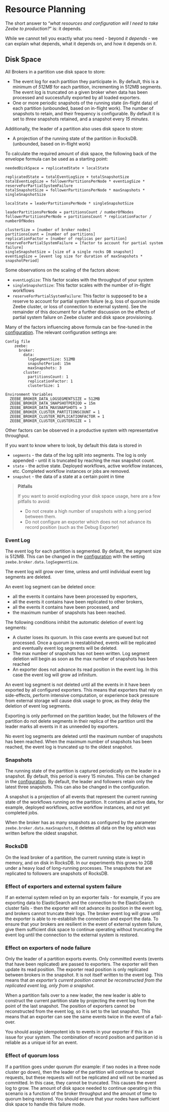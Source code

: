 # Resource Planning

The short answer to “_what resources and configuration will I need to take Zeebe to production?_” is: it depends.

While we cannot tell you exactly what you need - beyond _it depends_ - we can explain what depends, what it depends on, and how it depends on it.

## Disk Space

All Brokers in a partition use disk space to store:

- The event log for each partition they participate in. By default, this is a minimum of _512MB_ for each partition, incrementing in 512MB segments. The event log is truncated on a given broker when data has been processed and successfully exported by all loaded exporters.
- One or more periodic snapshots of the running state (in-flight data) of each partition (unbounded, based on in-flight work). The number of snapshots to retain, and their frequency is configurable. By default it is set to _three_ snapshots retained, and a snapshot every _15 minutes_.

Additionally, the leader of a partition also uses disk space to store:
- A projection of the running state of the partition in RocksDB. (unbounded, based on in-flight work)

To calculate the required amount of disk space, the following back of the envelope formula can be used as a starting point: 

```
neededDiskSpace = replicatedState + localState

replicatedState = totalEventLogSize + totalSnapshotSize
totalEventLogSize = followerPartitionsPerNode * eventLogSize * reserveForPartialSystemFailure 
totalSnapshotSize = followerPartitionsPerNode * maxSnapshots * singleSnapshotSize

localState = leaderPartitionsPerNode * singleSnapshotSize

leaderPartitionsPerNode = partitionsCount / numberOfNodes 
followerPartitionsPerNode = partitionsCount * replicationFactor / numberOfNodes 

clusterSize = [number of broker nodes]
partitionsCount = [number of partitions]
replicationFactor = [number of replicas per partition]
reserveForPartialSystemFailure = [factor to account for partial system failure]  
singleSnapshotSize = [size of a single rocks DB snapshot]                  
eventLogSize = [event log size for duration of maxSnapshots * snapshotPeriod] 
```

Some observations on the scaling of the factors above:
- `eventLogSize`: This factor scales with the throughput of your system 
- `singleSnapshotSize`: This factor scales with the number of in-flight workflows
- `reserveForPartialSystemFailure`: This factor is supposed to be a reserve to account for partial system failure (e.g. loss of quorum inside Zeebe cluster, or loss of connection to external system). See the remainder of this document for a further discussion on the effects of partial system failure on Zeebe cluster and disk space provisioning.

Many of the factors influencing above formula can be fine-tuned in the [configuration](/appendix/broker-config-template.md). The relevant configuration settings are:
```
Config file
    zeebe:
      broker:
        data:
          logSegmentSize: 512MB
          snapshotPeriod: 15m
          maxSnapshots: 3
        cluster:
          partitionsCount: 1
          replicationFactor: 1
          clusterSize: 1

Environment Variables
  ZEEBE_BROKER_DATA_LOGSEGMENTSIZE = 512MB
  ZEEBE_BROKER_DATA_SNAPSHOTPERIOD = 15m
  ZEEBE_BROKER_DATA_MAXSNAPSHOTS = 3
  ZEEBE_BROKER_CLUSTER_PARTITIONSCOUNT = 1
  ZEEBE_BROKER_CLUSTER_REPLICATIONFACTOR = 1
  ZEEBE_BROKER_CLUSTER_CLUSTERSIZE = 1
```

Other factors can be observed in a productive system with representative throughput.

If you want to know where to look, by default this data is stored in 

- `segments` - the data of the log split into segments. The log is only appended - until it is truncated by reaching the max snapshot count.
- `state` - the active state. Deployed workflows, active workflow instances, etc. Completed workflow instances or jobs are removed.
- `snapshot` - the data of a state at a certain point in time

> **Pitfalls** 
> 
> If you want to avoid exploding your disk space usage, here are a few pitfalls to avoid:
> - Do not create a high number of snapshots with a long period between them.
> - Do not configure an exporter which does not not advance its record position (such as the Debug Exporter)

### Event Log

The event log for each partition is segmented. By default, the segment size is 512MB. This can be changed in the [configuration](/appendix/broker-config-template.md) with the setting `zeebe.broker.data.logSegmentSize`. 

The event log will grow over time, unless and until individual event log segments are deleted.

An event log segment can be deleted once:
 - all the events it contains have been processed by exporters, 
 - all the events it contains have been replicated to other brokers, 
 - all the events it contains have been processed, and
 - the maximum number of snapshots has been reached. 

The following conditions inhibit the automatic deletion of event log segments:
- A cluster loses its quorum. In this case events are queued but not processed. Once a quorum is reestablished, events will be replicated and eventually event log segments will be deleted.
- The max number of snapshots has not been written. Log segment deletion will begin as soon as the max number of snapshots has been reached 
- An exporter does not advance its read position in the event log. In this case the event log will grow ad infinitum.

An event log segment is not deleted until all the events in it have been exported by all configured exporters. This means that exporters that rely on side-effects, perform intensive computation, or experience back pressure from external storage will cause disk usage to grow, as they delay the deletion of event log segments. 

Exporting is only performed on the partition leader, but the followers of the partition do not delete segments in their replica of the partition until the leader marks all events in it as unneeded by exporters.

No event log segments are deleted until the maximum number of snapshots has been reached. When the maximum number of snapshots has been reached, the event log is truncated up to the oldest snapshot.

### Snapshots

The running state of the partition is captured periodically on the leader in a snapshot. By default, this period is every 15 minutes. This can be changed in the [configuration](/appendix/broker-config-template.md). By default, the leader and followers retain only the latest three snapshots. This can also be changed in the configuration.

A snapshot is a projection of all events that represent the current running state of the workflows running on the partition.  It contains all active data, for example, deployed workflows, active workflow instances, and not yet completed jobs.

When the broker has as many snapshots as configured by the parameter `zeebe.broker.data.maxSnapshots`, it deletes all data on the log which was written before the oldest snapshot.

### RocksDB

On the lead broker of a partition, the current running state is kept in memory, and on disk in RocksDB. In our experiments this grows to 2GB under a heavy load of long-running processes. The snapshots that are replicated to followers are snapshots of RocksDB.

### Effect of exporters and external system failure

If an external system relied on by an exporter fails - for example, if you are exporting data to ElasticSearch and the connection to the ElasticSearch cluster fails - then the exporter will not advance its position in the event log, and brokers cannot truncate their logs. The broker event log will grow until the exporter is able to re-establish the connection and export the data. 
To ensure that your brokers are resilient in the event of external system failure, give them sufficient disk space to continue operating without truncating the event log until the connection to the external system is restored.

### Effect on exporters of node failure

Only the leader of a partition exports events. Only committed events (events that have been replicated) are passed to exporters. The exporter will then update its read position. The exporter read position is only replicated between brokers in the snapshot. It is not itself written to the event log. This means that _an exporter’s current position cannot be reconstructed from the replicated event log, only from a snapshot_. 

When a partition fails over to a new leader, the new leader is able to construct the current partition state by projecting the event log from the point of the last snapshot. The position of exporters cannot be reconstructed from the event log, so it is set to the last snapshot. This means that an exporter can see the same events twice in the event of a fail-over.

You should assign idempotent ids to events in your exporter if this is an issue for your system. The combination of record position and partition id is reliable as a unique id for an event.

### Effect of quorum loss

If a partition goes under quorum (for example: if two nodes in a three node cluster go down), then the leader of the partition will continue to accept requests, but these requests will not be replicated and will not be marked as committed. In this case, they cannot be truncated. This causes the event log to grow. The amount of disk space needed to continue operating in this scenario is a function of the broker throughput and the amount of time to quorum being restored. You should ensure that your nodes have sufficient disk space to handle this failure mode.

